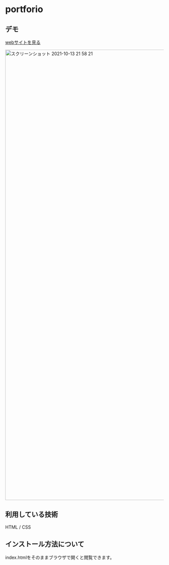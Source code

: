 portforio
===

## デモ
[webサイトを見る](https://jp-portforio-fujisawa.herokuapp.com/)

<img width="1426" alt="スクリーンショット 2021-10-13 21 58 21" src="https://user-images.githubusercontent.com/77337367/137137384-2d5f5a09-65bf-4694-bb43-7add7368d713.png">

## 利用している技術
HTML / CSS

## インストール方法について
index.htmlをそのままブラウザで開くと閲覧できます。





